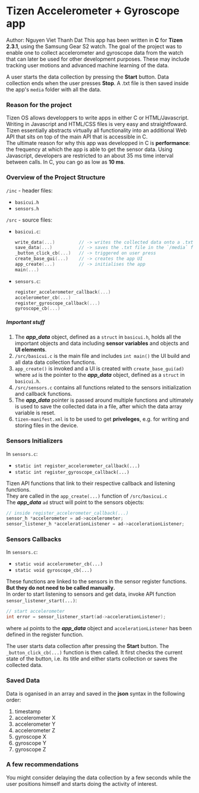 # Tizen Accelerometer + Gyroscope app
Author: Nguyen Viet Thanh Dat
This app has been written in **C** for **Tizen 2.3.1**, using the Samsung Gear S2 watch. 
The goal of the project was to enable one to collect accelerometer and gyroscope data from the watch that can later be used for other development purposes.
These may include tracking user motions and advanced machine learning of the data. 

A user starts the data collection by pressing the **Start** button. Data collection ends when the user presses **Stop**. A .txt file is then saved inside the app's `media` folder with all the data. 


### Reason for the project

Tizen OS allows developpers to write apps in either C or HTML/Javascript. 
Writing in Javascript and HTML/CSS files is very easy and straightfoward. Tizen essentially abstracts virtually all functionality into an additional Web API that sits on top of the main API that is accessible in C.   
The ultimate reason for why this app was developped in C is **performance**: the frequency at which the app is able to get the sensor data. Using Javascript, developers are restricted to an about 35 ms time interval between calls. In C, you can go as low as **10 ms**. 


### Overview of the Project Structure

`/inc` - header files:
* `basicui.h`
* `sensors.h`

`/src` - source files:
* `basicui.c`:  

    ```c 
  	write_data(...) 		// -> writes the collected data onto a .txt file 
  	save_data(...) 			// -> saves the .txt file in the `/media` folder
  	_button_click_cb(...)  	// -> triggered on user press
  	create_base_gui(...)	// -> creates the app UI
  	app_create(...)			// -> initialises the app 
  	main(...)
    ```
* `sensors.c`:  

    ```c 
  	register_accelerometer_callback(...)
  	accelerometer_cb(...)
  	register_gyroscope_callback(...)
  	gyroscope_cb(...)
    ```

##### Important stuff

1. The **_app_data_** object, defined as a `struct` in `basicui.h`, holds all the important objects and data including **sensor variables** and objects and **UI elements**.  
2. `/src/basicui.c` is the main file and includes `int main()` the UI build and all data data collection functions.
3. `app_create()` is invoked and a UI is created with `create_base_gui(ad)` where `ad` is the pointer to the **_app_data_** object, defined as a `struct` in `basicui.h`.
4. `/src/sensors.c` contains all functions related to the sensors initialization and callback functions. 
5. The **_app_data_** pointer is passed around multiple functions and ultimately is used to save the collected data in a file, after which the data array variable is reset. 
6. `tizen-manifest.xml` is to be used to get **priveleges**, e.g. for writing and storing files in the device. 


### Sensors Initializers

In `sensors.c`:  
* `static int register_accelerometer_callback(...)`
* `static int register_gyroscope_callback(...)`

Tizen API functions that link to their respective callback and listening functions.   
They are called in the `app_create(...)` function of `/src/basicui.c`  
The **_app_data_** `ad` struct will point to the sensors objects:

```c
// inside register_accelerometer_callback(...)
sensor_h *accelerometer = ad->accelerometer;
sensor_listener_h *accelerationListener = ad->accelerationListener;
```


### Sensors Callbacks

In `sensors.c`:
* `static void accelerometer_cb(...)`  
* `static void gyroscope_cb(...)`

These functions are linked to the sensors in the sensor register functions. **But they do not need to be called manually.**   
In order to start listening to sensors and get data, invoke API function `sensor_listener_start(...)`:

```c
// start accelerometer
int error = sensor_listener_start(ad->accelerationListener);
```
where `ad` points to the **_app_data_** object and `accelerationListener` has been defined in the register function. 

The user starts data collection after pressing the **Start** button. The `_button_click_cb(...)` function is then called. It first checks the current state of the button, i.e. its title and either starts collection or saves the collected data. 

### Saved Data

Data is oganised in an array and saved in the **json** syntax in the following order: 

1. timestamp
1. accelerometer X
2. accelerometer Y
3. accelerometer Z
4. gyroscope X
5. gyroscope Y
6. gyroscope Z


### A few recommendations

You might consider delaying the data collection by a few seconds while the user positions himself and starts doing the activity of interest. 


